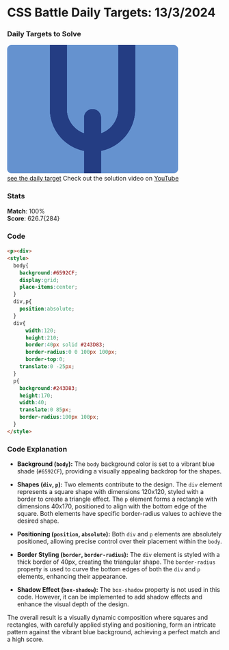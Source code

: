 # CSS Battle Daily Targets: 13/3/2024

### Daily Targets to Solve

![picture of daily target](./images/13.png)  
[see the daily target](https://cssbattle.dev/play/PvqODmBuQ4SH5lWHLs4M)
Check out the solution video on [YouTube](https://www.youtube.com/watch?v=Hs8xOwzyRVk)

### Stats

**Match**: 100%  
**Score**: 626.7{284}

### Code

```html
<p><div>
<style>
  body{
    background:#6592CF;
    display:grid;
    place-items:center;
  }
  div,p{
    position:absolute;
  }
  div{
      width:120;
      height:210;
      border:40px solid #243D83;
      border-radius:0 0 100px 100px;
      border-top:0;
    translate:0 -25px;
  }
  p{
    background:#243D83;
    height:170;
    width:40;
    translate:0 85px;
    border-radius:100px 100px;
  }
</style>
```

### Code Explanation

- **Background (`body`):** The `body` background color is set to a vibrant blue shade (`#6592CF`), providing a visually appealing backdrop for the shapes.

- **Shapes (`div`, `p`):** Two elements contribute to the design. The `div` element represents a square shape with dimensions 120x120, styled with a border to create a triangle effect. The `p` element forms a rectangle with dimensions 40x170, positioned to align with the bottom edge of the square. Both elements have specific border-radius values to achieve the desired shape.

- **Positioning (`position`, `absolute`):** Both `div` and `p` elements are absolutely positioned, allowing precise control over their placement within the `body`.

- **Border Styling (`border`, `border-radius`):** The `div` element is styled with a thick border of 40px, creating the triangular shape. The `border-radius` property is used to curve the bottom edges of both the `div` and `p` elements, enhancing their appearance.

- **Shadow Effect (`box-shadow`):** The `box-shadow` property is not used in this code. However, it can be implemented to add shadow effects and enhance the visual depth of the design.

The overall result is a visually dynamic composition where squares and rectangles, with carefully applied styling and positioning, form an intricate pattern against the vibrant blue background, achieving a perfect match and a high score.